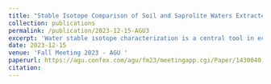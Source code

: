 ```yaml
---
title: "Stable Isotope Comparison of Soil and Saprolite Waters Extracted via Centrifugation and Cryogenic Vacuum Distillation"
collection: publications
permalink: /publication/2023-12-15-AGU3
excerpt: 'Water stable isotope characterization is a central tool in ecohydrology. Recent research highlights that selecting water extraction methods from soil samples substantially impacts data interpretation. Here, we compare waters in soil and saprolite extracted via centrifugation at different water potentials to the composition of residual water (post centrifugation) extracted via cryogenic vacuum distillation. Five pits were sampled at 10 cm increments to 1.5 m across an experimental hillslope in the Northern California Coast Ranges. The site is steep, north-facing, with a mixed hardwood and conifer canopy dominated by old-growth Douglas Fir...'
date: 2023-12-15
venue: 'Fall Meeting 2023 - AGU '
paperurl: https://agu.confex.com/agu/fm23/meetingapp.cgi/Paper/1430040
citation: 
---
```

